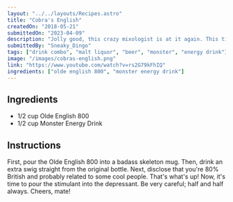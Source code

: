 ```yaml
---
layout: "../../layouts/Recipes.astro"
title: "Cobra's English"
createdOn: "2018-05-21"
submittedOn: "2023-04-09"
description: "Jolly good, this crazy mixologist is at it again. This time with malt liquor and Monster. Hold onto your britches, bitches!!"
submittedBy: "Sneaky_Dingo"
tags: ["drink combo", "malt liquor", "beer", "monster", "energy drink"]
image: "/images/cobras-english.png"
link: "https://www.youtube.com/watch?v=rs2G79kFhIQ"
ingredients: ["olde english 800", "monster energy drink"]
---
```


## Ingredients

- 1/2 cup Olde English 800
- 1/2 cup Monster Energy Drink

## Instructions

First, pour the Olde English 800 into a badass skeleton mug. Then, drink an extra swig straight from the original bottle. Next, disclose that you're 80% British and probably related to some cool people. That's what's up! Now, it's time to pour the stimulant into the depressant. Be very careful; half and half always. Cheers, mate!
